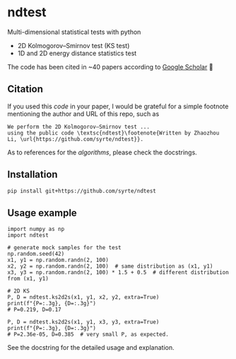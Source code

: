 # ndtest
Multi-dimensional statistical tests with python

- 2D Kolmogorov–Smirnov test (KS test)
- 1D and 2D energy distance statistics test

The code has been cited in ~40 papers 
according to [Google Scholar](https://scholar.google.com/scholar?q=%22syrte%2Fndtest%22) :star_struck:

## Citation
If you used this *code* in your paper, I would be grateful for a simple footnote mentioning the author and URL of this repo,
such as
```
We perform the 2D Kolmogorov–Smirnov test ...
using the public code \textsc{ndtest}\footenote{Written by Zhaozhou Li, \url{https://github.com/syrte/ndtest}}.
```
As to references for the *algorithms*, please check the docstrings.

## Installation

```bash
pip install git+https://github.com/syrte/ndtest
```

## Usage example
```
import numpy as np
import ndtest

# generate mock samples for the test
np.random.seed(42)
x1, y1 = np.random.randn(2, 100)
x2, y2 = np.random.randn(2, 100)  # same distribution as (x1, y1)
x3, y3 = np.random.randn(2, 100) * 1.5 + 0.5  # different distribution from (x1, y1)

# 2D KS
P, D = ndtest.ks2d2s(x1, y1, x2, y2, extra=True)
print(f"{P=:.3g}, {D=:.3g}")
# P=0.219, D=0.17

P, D = ndtest.ks2d2s(x1, y1, x3, y3, extra=True)
print(f"{P=:.3g}, {D=:.3g}")
# P=2.36e-05, D=0.385  # very small P, as expected.
```

See the docstring for the detailed usage and explanation.
